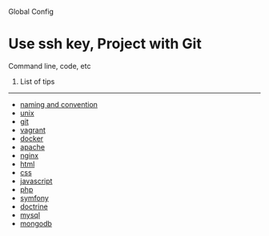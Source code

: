 Global Config

Use ssh key, 
Project with Git  
========================

Command line, code, etc



1) List of tips 
----------------------------------

- [naming and convention](tips/naming.md)
- [unix](tips/unix.md)
- [git](tips/git.md)
- [vagrant](tips/vagrant.md)
- [docker](tips/docker.md)
- [apache](tips/apache.md)
- [nginx](tips/nginx.md)
- [html](tips/html.md)
- [css](tips/css.md)
- [javascript](tips/js.md)
- [php](tips/php.md)
- [symfony](tips/symfony.md)
- [doctrine](tips/doctrine.md)
- [mysql](tips/mysql.md)
- [mongodb](tips/mongodb.md)




